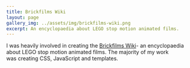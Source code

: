 ```yaml
---
title: Brickfilms Wiki
layout: page
gallery_img: ../assets/img/brickfilms-wiki.png
excerpt: An encyclopaedia about LEGO stop motion animated films.
---
```

I was heavily involved in creating the [Brickfilms Wiki](http://brickfilms.wikia.com)- an encyclopaedia about LEGO stop motion animated films. The majority of my work was creating CSS, JavaScript and templates.